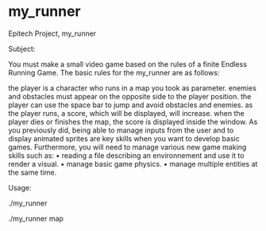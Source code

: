 # my_runner

Epitech Project, my_runner

Subject:

You must make a small video game based on the rules of a finite Endless Running Game. The basic rules for the my_runner are as follows:

the player is a character who runs in a map you took as parameter. enemies and obstacles must appear on the opposite side to the player position. the player can use the space bar to jump and avoid obstacles and enemies. as the player runs, a score, which will be displayed, will increase. when the player dies or finishes the map, the score is displayed inside the window. As you previously did, being able to manage inputs from the user and to display animated sprites are key skills when you want to develop basic games. Furthermore, you will need to manage various new game making skills such as: • reading a file describing an environnement and use it to render a visual. • manage basic game physics. • manage multiple entities at the same time.

Usage:

./my_runner

./my_runner map
